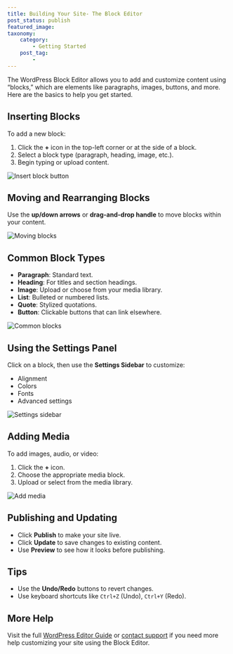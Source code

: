 ```yaml
---
title: Building Your Site- The Block Editor
post_status: publish
featured_image:
taxonomy:
    category:
        - Getting Started
    post_tag:
        - 
---
```


The WordPress Block Editor allows you to add and customize content using “blocks,” which are elements like paragraphs, images, buttons, and more. Here are the basics to help you get started.

## Inserting Blocks

To add a new block:

1. Click the **+** icon in the top-left corner or at the side of a block.
2. Select a block type (paragraph, heading, image, etc.).
3. Begin typing or upload content.

![Insert block button](https://s.w.org/images/core/5.0/add-block.gif)

## Moving and Rearranging Blocks

Use the **up/down arrows** or **drag-and-drop handle** to move blocks within your content.

![Moving blocks](https://s.w.org/images/core/5.0/move-block.gif)

## Common Block Types

- **Paragraph**: Standard text.
- **Heading**: For titles and section headings.
- **Image**: Upload or choose from your media library.
- **List**: Bulleted or numbered lists.
- **Quote**: Stylized quotations.
- **Button**: Clickable buttons that can link elsewhere.

![Common blocks](https://s.w.org/images/core/5.0/common-blocks.gif)

## Using the Settings Panel

Click on a block, then use the **Settings Sidebar** to customize:

- Alignment
- Colors
- Fonts
- Advanced settings

![Settings sidebar](https://s.w.org/images/core/5.0/block-settings.gif)

## Adding Media

To add images, audio, or video:

1. Click the **+** icon.
2. Choose the appropriate media block.
3. Upload or select from the media library.

![Add media](https://s.w.org/images/core/5.0/media-block.gif)

## Publishing and Updating

- Click **Publish** to make your site live.
- Click **Update** to save changes to existing content.
- Use **Preview** to see how it looks before publishing.

## Tips

- Use the **Undo/Redo** buttons to revert changes.
- Use keyboard shortcuts like `Ctrl+Z` (Undo), `Ctrl+Y` (Redo).

## More Help

Visit the full [WordPress Editor Guide](https://wordpress.org/support/article/wordpress-editor/) or [contact support](https://wordpress.com/support) if you need more help customizing your site using the Block Editor.

